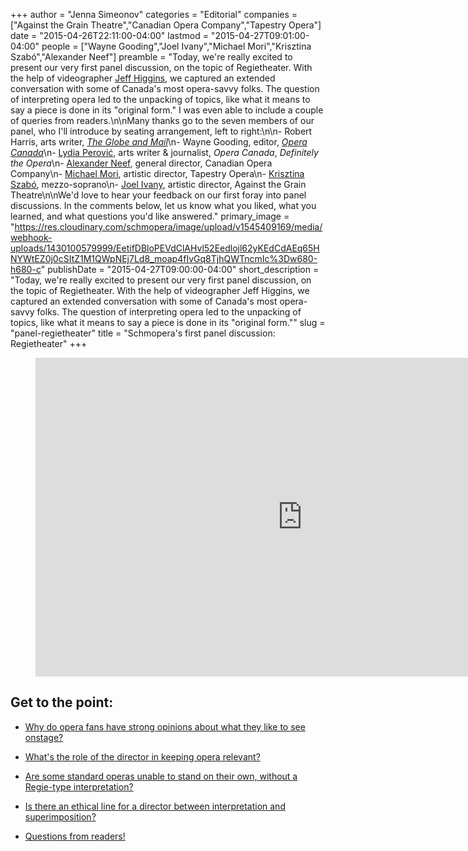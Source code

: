 +++
author = "Jenna Simeonov"
categories = "Editorial"
companies = ["Against the Grain Theatre","Canadian Opera Company","Tapestry Opera"]
date = "2015-04-26T22:11:00-04:00"
lastmod = "2015-04-27T09:01:00-04:00"
people = ["Wayne Gooding","Joel Ivany","Michael Mori","Krisztina Szabó","Alexander Neef"]
preamble = "Today, we're really excited to present our very first panel discussion, on the topic of Regietheater. With the help of videographer [Jeff Higgins](http://jeffhiggins.ca), we captured an extended conversation with some of Canada's most opera-savvy folks. The question of interpreting opera led to the unpacking of topics, like what it means to say a piece is done in its \"original form.\" I was even able to include a couple of queries from readers.\n\nMany thanks go to the seven members of our panel, who I'll introduce by seating arrangement, left to right:\n\n- Robert Harris, arts writer, [*The Globe and Mail*](http://www.theglobeandmail.com/topic/Robert-Harris)\n- Wayne Gooding, editor, [*Opera Canada*](http://www.operacanada.ca/)\n- [Lydia Perović](http://www.lydiaperovic.com/index.html), arts writer & journalist, *Opera Canada*, *Definitely the Opera*\n- [Alexander Neef](http://www.coc.ca/AboutTheCOC/AlexanderNeef.aspx), general director, Canadian Opera Company\n- [Michael Mori](https://tapestryopera.com/about/who-we-are/#mori), artistic director, Tapestry Opera\n- [Krisztina Szabó](http://www.krisztinaszabo.com/), mezzo-soprano\n- [Joel Ivany](http://www.joelivany.com/index/welcome.html), artistic director, Against the Grain Theatre\n\nWe'd love to hear your feedback on our first foray into panel discussions. In the comments below, let us know what you liked, what you learned, and what questions you'd like answered."
primary_image = "https://res.cloudinary.com/schmopera/image/upload/v1545409169/media/webhook-uploads/1430100579999/EetifDBloPEVdClAHvl52Eedlojl62yKEdCdAEq65HNYWtEZ0j0cSItZ1M1QWpNEj7Ld8_moap4fIvGq8TjhQWTncmIc%3Dw680-h680-c"
publishDate = "2015-04-27T09:00:00-04:00"
short_description = "Today, we&#039;re really excited to present our very first panel discussion, on the topic of Regietheater. With the help of videographer Jeff Higgins, we captured an extended conversation with some of Canada&#039;s most opera-savvy folks. The question of interpreting opera led to the unpacking of topics, like what it means to say a piece is done in its &quot;original form.&quot;"
slug = "panel-regietheater"
title = "Schmopera&#039;s first panel discussion: Regietheater"
+++

<script src="http://www.youtube.com/player_api"></script>

<figure data-type="video">
<iframe id="player" width="854" height="510" src="https://www.youtube.com/embed/HJzuGdY_a-U?enablejsapi=1" frameborder="0" allowfullscreen></iframe>
</figure>

<script>
var player, seconds = 0;
function onYouTubeIframeAPIReady() {
    player = new YT.Player('player', {
        events: {
          'onReady': onPlayerReady
        }
      });
}

function onPlayerReady(event) {
    event.target.playVideo();
}


function seek(sec){
    if(player){
        player.seekTo(sec, true);
    }
}
</script>

## Get to the point:

* <a href="#video" onclick="seek(60);">Why do opera fans have strong opinions about what they like to see onstage?</a>

* <a href="#video" onclick="seek(700);">What's the role of the director in keeping opera relevant?</a>

* <a href="#video" onclick="seek(1522);">Are some standard operas unable to stand on their own, without a Regie-type interpretation?</a>

* <a href="#video" onclick="seek(2436);">Is there an ethical line for a director between interpretation and superimposition?</a>

* <a href="#video" onclick="seek(3505);">Questions from readers!</a>
